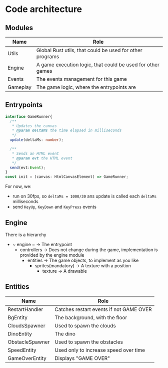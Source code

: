 # Code architecture

## Modules
| Name     | Role                                                       |
|----------|------------------------------------------------------------|
| Utils    | Global Rust utils, that could be used for other programs   |
| Engine   | A game execution logic, that could be used for other games |
| Events   | The events management for this game                        |
| Gameplay | The game logic, where the entrypoints are                  |

## Entrypoints
```ts
interface GameRunner{
  /**
   * Updates the canvas
   * @param deltaMs the time elapsed in milliseconds
   */
  update(deltaMs: number);

  /**
   * Sends an HTML event
   * @param evt the HTML event
   */
  send(evt:Event);
}
const init = (canvas: HtmlCanvasElement) => GameRunner;
```

For now, we:
* run on 30fps, so `deltaMs = 1000/30` ans update is called each `deltaMs` milliseconds
* send `KeyUp`, `KeyDown` and `KeyPress` events

## Engine
There is a hierarchy
* ~ engine ~ -> The entrypoint
  * controllers -> Does not change during the game, implementation is provided by the engine module
    * entities -> The game objects, to implement as you like
      * sprites(mandatory) -> A texture with a position
        * texture -> A drawable

## Entities
| Name            | Role                                    |
|-----------------|-----------------------------------------|
| RestartHandler  | Catches restart events if not GAME OVER |
| BgEntity        | The background, with the floor          |
| CloudsSpawner   | Used to spawn the clouds                |
| DinoEntity      | The dino                                |
| ObstacleSpawner | Used to spawn the obstacles             |
| SpeedEntity     | Used only to increase speed over time   |
| GameOverEntity  | Displays "GAME OVER"                    |